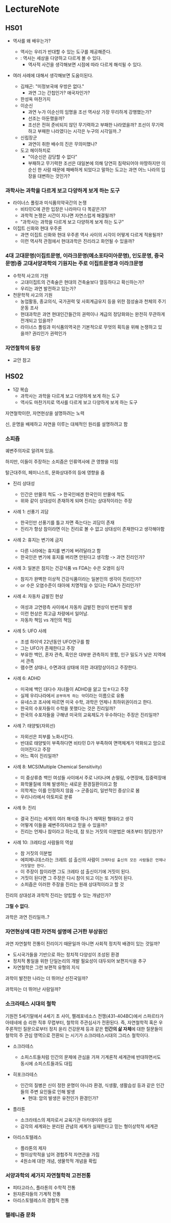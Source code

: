 # LectureNote

## HS01

- 역사를 왜 배우는가?
  - 역사는 우리가 반대할 수 있는 도구를 제공해준다.
  - : 역사는 세상을 다양하고 다르게 볼 수 있다.
    - 역사적 사건을 생각해보면 시점에 따라 다르게 해석될 수 있다.

- 여러 사례에 대해서 생각해보면 도움이된다.
  - 김채곤: "미정보국에 우방은 없다."
    - 과연 그는 간첩인가? 애국자인가?
  - 한성옥 마찬가지
  - 이순신
    - 과연 누가 이순신의 임명을 조선 역사상 가장 무리하게 강행했는가?
    - 선조는 아둔했을까?
    - 조선은 전혀 준비되지 않던 무기력하고 부패한 나라였을까? 조선이 무기력하고 부패한 나라였다는 시각은 누구의 시각일까..?
  - 신립장군
    - 과연이 취한 배수의 진은 무의미했나?
  - 도고 헤이하치로
    - "이순신은 감당할 수 없다"
    - 부패하고 무기력한 조선은 대일본에 의해 당연히 침략되어야 마땅하지만 이순신 한 사람 때문에 패배하게 되었다고 말하는 도고는 과연 어느 나라의 입장을 대변하는 것인가?

### 과학사는 과학을 다르게 보고 다양하게 보게 하는 도구

- 라이너스 폴링과 미식품의약국간의 논쟁
  - 비타민C에 관한 입장은 나라마다 다 똑같은가?
  - 과학적 논쟁은 시간이 지나면 자연스럽게 해결될까?
  - "과학사는  과학을  다르게  보고  다양하게  보게  하는  도구"
- 이집트 신화와 현대 우주론
  - 과연 이집트 신화와 현대 우주론 역사 사이의 시각이 어떻게 다르게 적용될까?
  - 이런 역사적 관점에서 현대과학은 진리라고 화언될 수 있을까?

### 4대  고대문명(이집트문명,  이라크문명(메소포타미아문명),  인도문명,  중국문명)중  고대서양과학의  기원지는  주로  이집트문명과  이라크문명

- 수학적 사고의 기원
  - 고대이집트의 건축술은 현대의 건축술보다 열등하다고 확신하는가?
  - 우리는 과연 발전하고 있는가?
- 천문학적 사고의 기원
  - 농업활동, 종교의식, 국가권력 및 사회계급유지 등을 위한 점성술과 천체의 주기운동 조사
  - 현대과학은 과연 현대인간들간의 권력이나 계급의 정당화와는 완전히 무관하게 전개되고 있을까?
  - 라이너스 폴링과 미식품의역국은 기본적으로 무엇의 획득을 위해 논쟁하고 있을까? 권리인가 권력인가

### 자연철학의 등장

- 교안 참고

## HS02

- 1강 복습
  - 과학사는 과학을 다르게 보고 다양하게 보게 하는 도구
  - 역사도 마찬가지로 역사를 다르게 보고 다양하게 보게 하는 도구

자연철학이란, 자연현상을 설명하려는 노력

신, 운명을 배제하고 자연을 이루는 대체적인 원리를 설명하려고 함

### 소피즘

궤변주의자로 알려져 있음.

하지만, 이들이 주장하는 소피즘은 인류역사에 큰 영향을 미침

탈근대주의, 페미니스트, 문화상대주의 등에 영향을 줌

- 진리 상대성
  - 인간은 만물의 척도 -> 한국인에겐 한국인이 만물에 척도
  - 위와 같이 상대성이 존재하게 되며 진리는 상대적이라는 주장

- 사례 1: 선풍기 괴담
  - 한국인만 선풍기를 틀고 자면 죽는다는 괴담이 존재
  - 진리가 항상 참이라면 이는 진리로 볼 수 없고 상대성이 존재한다고 생각해야함

- 사례 2: 휴지는 변기에 금지
  - 다른 나라에는 휴지를 변기에 버려달라고 함
  - 한국인은 변기에 휴지를 버리면 안된다고 생각함 -> 과연 진리인가?

- 사례 3: 일본은 참지는 건강식품 vs FDA는 수은 오염이 심각
  - 참지가 완벽한 이상적 건강식품이라는 일본인의 생각이 진리인가?
  - or 수은 오염수준이 태아에 치명적일 수 있다는 FDA가 진리인가?

- 사례 4: 자동차 급발진 현상
  - 여성과 고연령측 사이에서 자동차 급발진 현상이 빈번히 발생
  - 이런 현상은 최고급 차량에서 일어남.
  - 자동차 책임 vs 개인의 책임

- 사례 5: UFO 사례
  - 조셉 하이넥 22년동안 UFO연구를 함
  - 그는 UFO가 존재한다고 주장
  - 부유한 백인, 혼자 관측, 흑인은 대부분 관측하지 못함, 인구 밀도가 낮은 지역에서 관측
  - 램수면 상태나, 수면과대 상태에 의한 과대망상이라고 주장한다.

- 사례 6: ADHD
  - 미국에 백인 대다수 자녀들이 ADHD을 앓고 있ㅎ다고 주장
  - 실제 우리나라에서 `공부하게 하는 약`이라는 이름으로 유통
  - 유네스코 조사에 따르면 미국 수학, 과학은 언제나 최하위권이라고 한다.
  - 한국의 수포자들이 수학을 못했다는 것은 진리일까?
  - 한국의 수포자들을 구해낸 미국의 교육제도가 우수하다는 주장은 진리일까?

- 사례 7: 태양빛(자외선)
  - 자외선은 피부를 노화시킨다.
  - 반대로 태양빛이 부족하다면 비타민 D가 부족하여 면역체계가 약화되고 암으로 이어진다고 주장
  - 어느 쪽이 진리일까?

- 사례 8: MCS(Multiple Chemical Sensitivity)
  - 미 중상류층 백인 여성들 사이에서 주로 나타나며 손떨림, 수면장애, 집중력장애
  - 화학물질에 의해 발생하는 새로운 환경질환이라고 함
  - 의학계는 이를 인정하지 않음 -> 군중심리, 일반적인 증상으로 봄
  - 우리나라에서 아토피로 분류

- 사례 9: 진리
  - 결국 진리는 세계의 여러 해석중 하나가 채택된 형태라고 생각
  - 어떻게 이들을 궤변주의자라고 믿을 수 있을까?
  - 진리는 언제나 참이라고 하는데, 참 또는 거짓의 이분법은 애초부터 정당한가?

- 사례 10: 크레타섬 사람들의 역설
  - 참 거짓의 이분법
  - 에피메니데스라는 크레트 섬 출신의 사람이 `크레타섬 출신의 모든 사람들은 언제나 거짓말만 한다.`
  - 이 주장이 참이라면 그도 크레타 섬 출신이기에 거짓이 된다.
  - 거짓이 된다면 그 주장은 다시 참이 되고 이는 또 거짓이 된다.
  - 소피즘은 이러한 주장을 진리는 원래 상대적이라고 할 것

진리의 상대성과 과학적 진리는 양립할 수 있는 개념인가?

**그럴 수 없다.**

과학은 과연 진리일까..?

### 자연현상에 대한 자연적 설명에 근거한 부상원인

과연 자연철학 전통이 진리이기 때문일까 아니면 사회적 정치적 배경이 있는 것일까?

- 도시국가들을 기반으로 하는 정치적 다양성이 조성된 환경
- 정치적 통일을 위한 단일논리의 개발 필요성이 대두되어 보편지식을 추구
- 자연철학은 그런 보편적 유형의 지식

과학이 발전한 나라는 더 뛰어난 선진국일까?

과학자는 더 뛰어난 사람일까?

### 소크라테스 시대의 철학

기원전 5세기말에서 4세기 초 사이, 펠레포네소스 전쟁(431-404BC)에서 스파르타가 아테네에 승
리한 직후 무렵부터, 철학의 주관심사가 전환된다. 즉, 자연철학적 혹은 우주론적인 질문으로부터
정치 윤리 건강문제 등과 같은 **인간의 삶 자체**에 대한 질문들이 철학의 주 관심 영역으로 전환되
는 시기가 소크라테스시대의 그리스 철학이다.

- 소크라테스
  - 소피스트들처럼 인간의 문제에 관심을 가져 기계론적 세계관에 반대하면서도 동시에 소피스트들과도 대립

- 히포크라테스
  - 인간의 질병은 신이 정한 운명이 아니라 환경, 식생활, 생활습성 등과 같은 인간들의 주변 요인들로 인해 발생
    - 현대: 암의 발생은 유전인가 환경인가?

- 플라톤
  - 소크라테스의 제자로서 교육기관 아카데미아 설립
  - 감각의 세계와는 분리된 관념의 세계가 실재한다고 믿는 형이상학적 세계관

- 아리스토텔레스
  - 플라톤의 제자
  - 형이상학적을 넘어 경험주적 자연관을 가짐
  - 4원소에 대한 개념, 생물학적 개념을 확립

### 서양과학의 세가지 자연철학적 고전전통

- 피타고라스, 플라톤의 수학적 전통
- 원자론자들의 기계적 전통
- 아리스토텔레스의 경험적 전통

### 헬레니즘 문화

